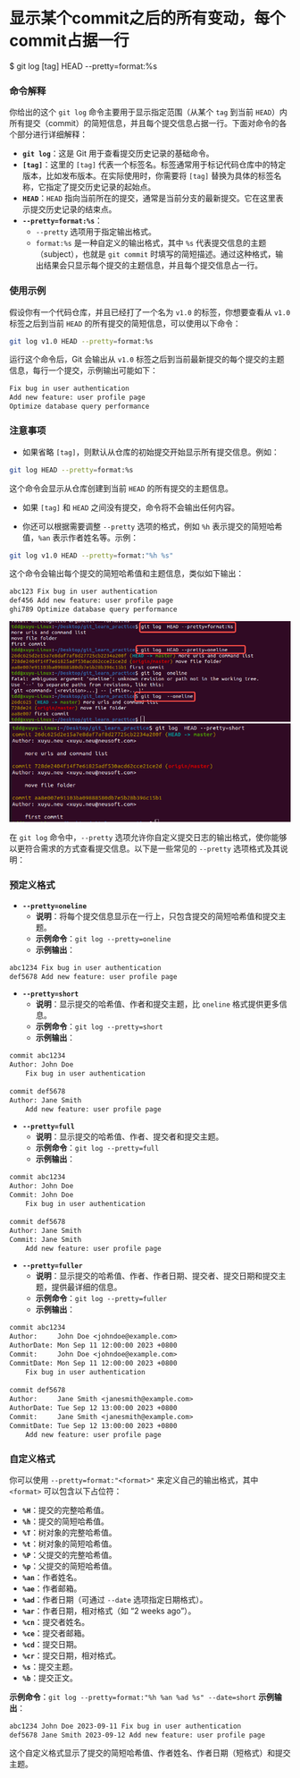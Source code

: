 # 显示某个commit之后的所有变动，每个commit占据一行
$ git log [tag] HEAD --pretty=format:%s

### 命令解释

你给出的这个 `git log` 命令主要用于显示指定范围（从某个 `tag` 到当前 `HEAD`）内所有提交（commit）的简短信息，并且每个提交信息占据一行。下面对命令的各个部分进行详细解释：

- **`git log`**：这是 Git 用于查看提交历史记录的基础命令。
- **`[tag]`**：这里的 `[tag]` 代表一个标签名。标签通常用于标记代码仓库中的特定版本，比如发布版本。在实际使用时，你需要将 `[tag]` 替换为具体的标签名称，它指定了提交历史记录的起始点。
- **`HEAD`**：`HEAD` 指向当前所在的提交，通常是当前分支的最新提交。它在这里表示提交历史记录的结束点。
- **`--pretty=format:%s`**：
    - `--pretty` 选项用于指定输出格式。
    - `format:%s` 是一种自定义的输出格式，其中 `%s` 代表提交信息的主题（subject），也就是 `git commit` 时填写的简短描述。通过这种格式，输出结果会只显示每个提交的主题信息，并且每个提交信息占一行。

### 使用示例

假设你有一个代码仓库，并且已经打了一个名为 `v1.0` 的标签，你想要查看从 `v1.0` 标签之后到当前 `HEAD` 的所有提交的简短信息，可以使用以下命令：

```bash
git log v1.0 HEAD --pretty=format:%s
```

运行这个命令后，Git 会输出从 `v1.0` 标签之后到当前最新提交的每个提交的主题信息，每行一个提交，示例输出可能如下：

```plaintext
Fix bug in user authentication
Add new feature: user profile page
Optimize database query performance
```

### 注意事项

- 如果省略 `[tag]`，则默认从仓库的初始提交开始显示所有提交信息。例如：
```bash
git log HEAD --pretty=format:%s
```
这个命令会显示从仓库创建到当前 `HEAD` 的所有提交的主题信息。

- 如果 `[tag]` 和 `HEAD` 之间没有提交，命令将不会输出任何内容。

- 你还可以根据需要调整 `--pretty` 选项的格式，例如 `%h` 表示提交的简短哈希值，`%an` 表示作者姓名等。示例：
```bash
git log v1.0 HEAD --pretty=format:"%h %s"
```
这个命令会输出每个提交的简短哈希值和主题信息，类似如下输出：
```plaintext
abc123 Fix bug in user authentication
def456 Add new feature: user profile page
ghi789 Optimize database query performance
``` 
![alt text](image.png)
![alt text](image-1.png)


在 `git log` 命令中，`--pretty` 选项允许你自定义提交日志的输出格式，使你能够以更符合需求的方式查看提交信息。以下是一些常见的 `--pretty` 选项格式及其说明：

### 预定义格式
- **`--pretty=oneline`**
    - **说明**：将每个提交信息显示在一行上，只包含提交的简短哈希值和提交主题。
    - **示例命令**：`git log --pretty=oneline`
    - **示例输出**：
```plaintext
abc1234 Fix bug in user authentication
def5678 Add new feature: user profile page
```
- **`--pretty=short`**
    - **说明**：显示提交的哈希值、作者和提交主题，比 `oneline` 格式提供更多信息。
    - **示例命令**：`git log --pretty=short`
    - **示例输出**：
```plaintext
commit abc1234
Author: John Doe
    Fix bug in user authentication

commit def5678
Author: Jane Smith
    Add new feature: user profile page
```
- **`--pretty=full`**
    - **说明**：显示提交的哈希值、作者、提交者和提交主题。
    - **示例命令**：`git log --pretty=full`
    - **示例输出**：
```plaintext
commit abc1234
Author: John Doe
Commit: John Doe
    Fix bug in user authentication

commit def5678
Author: Jane Smith
Commit: Jane Smith
    Add new feature: user profile page
```
- **`--pretty=fuller`**
    - **说明**：显示提交的哈希值、作者、作者日期、提交者、提交日期和提交主题，提供最详细的信息。
    - **示例命令**：`git log --pretty=fuller`
    - **示例输出**：
```plaintext
commit abc1234
Author:     John Doe <johndoe@example.com>
AuthorDate: Mon Sep 11 12:00:00 2023 +0800
Commit:     John Doe <johndoe@example.com>
CommitDate: Mon Sep 11 12:00:00 2023 +0800
    Fix bug in user authentication

commit def5678
Author:     Jane Smith <janesmith@example.com>
AuthorDate: Tue Sep 12 13:00:00 2023 +0800
Commit:     Jane Smith <janesmith@example.com>
CommitDate: Tue Sep 12 13:00:00 2023 +0800
    Add new feature: user profile page
```

### 自定义格式
你可以使用 `--pretty=format:"<format>"` 来定义自己的输出格式，其中 `<format>` 可以包含以下占位符：
- **`%H`**：提交的完整哈希值。
- **`%h`**：提交的简短哈希值。
- **`%T`**：树对象的完整哈希值。
- **`%t`**：树对象的简短哈希值。
- **`%P`**：父提交的完整哈希值。
- **`%p`**：父提交的简短哈希值。
- **`%an`**：作者姓名。
- **`%ae`**：作者邮箱。
- **`%ad`**：作者日期（可通过 `--date` 选项指定日期格式）。
- **`%ar`**：作者日期，相对格式（如 “2 weeks ago”）。
- **`%cn`**：提交者姓名。
- **`%ce`**：提交者邮箱。
- **`%cd`**：提交日期。
- **`%cr`**：提交日期，相对格式。
- **`%s`**：提交主题。
- **`%b`**：提交正文。

**示例命令**：`git log --pretty=format:"%h %an %ad %s" --date=short`
**示例输出**：
```plaintext
abc1234 John Doe 2023-09-11 Fix bug in user authentication
def5678 Jane Smith 2023-09-12 Add new feature: user profile page
```

这个自定义格式显示了提交的简短哈希值、作者姓名、作者日期（短格式）和提交主题。